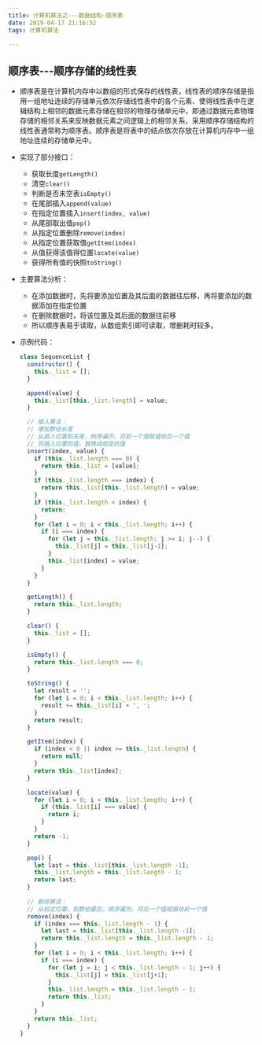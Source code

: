 ```yaml
---
title: 计算机算法之---数据结构-顺序表
date: 2019-04-17 21:16:52
tags: 计算机算法

---
```


## 顺序表---顺序存储的线性表
* 顺序表是在计算机内存中以数组的形式保存的线性表，线性表的顺序存储是指用一组地址连续的存储单元依次存储线性表中的各个元素、使得线性表中在逻辑结构上相邻的数据元素存储在相邻的物理存储单元中，即通过数据元素物理存储的相邻关系来反映数据元素之间逻辑上的相邻关系，采用顺序存储结构的线性表通常称为顺序表。顺序表是将表中的结点依次存放在计算机内存中一组地址连续的存储单元中。
* 实现了部分接口：
	* 获取长度`getLength()`
    * 清空`clear()`
    * 判断是否未空表`isEmpty()`
    * 在尾部插入`append(value)`
	* 在指定位置插入`insert(index, value)`
    * 从尾部取出值`pop()`
    * 从指定位置删除`remove(index)`
    * 从指定位置获取值`getItem(index)`
    * 从值获得该值得位置`locate(value)`
    * 获得所有值的快照`toString()`

* 主要算法分析：
	* 在添加数据时，先将要添加位置及其后面的数据往后移，再将要添加的数据添加在指定位置
    * 在删除数据时，将该位置及其后面的数据往前移
    * 所以顺序表易于读取，从数组索引即可读取，增删耗时较多。
* 示例代码：
    ```js
    class SequenceList {
      constructor() {
        this._list = [];
      }

      append(value) {
        this._list[this._list.length] = value;
      }
	
      // 插入算法：
      // 增加数组长度
      // 从插入位置到末尾，倒序遍历，将前一个值赋值给后一个值
      // 将插入位置的值，替换成给定的值
      insert(index, value) {
        if (this._list.length === 0) {
          return this._list = [value];
        }
        if (this._list.length === index) {
          return this._list[this._list.length] = value;
        }
        if (this._list.length < index) {
          return;
        }
        for (let i = 0; i < this._list.length; i++) {
          if (i === index) {
            for (let j = this._list.length; j >= i; j--) {
              this._list[j] = this._list[j-1];
            }
            this._list[index] = value;
          }
        }
      }

      getLength() {
        return this._list.length;
      }

      clear() {
        this._list = [];
      }

      isEmpty() {
        return this._list.length === 0;
      }

      toString() {
        let result = '';
        for (let i = 0; i < this._list.length; i++) {
          result += this._list[i] + ', ';
        }
        return result;
      }

      getItem(index) {
        if (index < 0 || index >= this._list.length) {
          return null;
        }
        return this._list[index];
      }

      locate(value) {
        for (let i = 0; i < this._list.length; i++) {
          if (this._list[i] === value) {
            return i;
          }
        }
        return -1;
      }

      pop() {
        let last = this._list[this._list.length -1];
        this._list.length = this._list.length - 1;
        return last;
      }
	  
      // 删除算法：
      // 从给定位置，到数组最后，顺序遍历，将后一个值赋值给前一个值
      remove(index) {
        if (index === this._list.length - 1) {
          let last = this._list[this._list.length -1];
          return this._list.length = this._list.length - 1;
        }
        for (let i = 0; i < this._list.length; i++) {
          if (i === index) {
            for (let j = i; j < this._list.length - 1; j++) {
              this._list[j] = this._list[j+1];
            }
            this._list.length = this._list.length - 1;
            return this._list;
          }
        }
        return this._list;
      }
    }
    ```